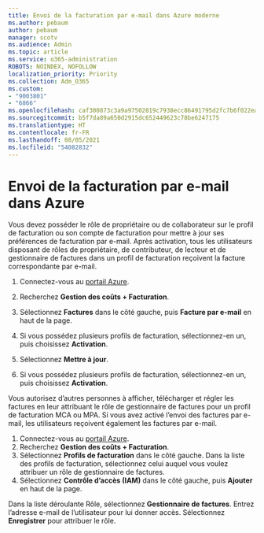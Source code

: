 ```yaml
---
title: Envoi de la facturation par e-mail dans Azure moderne
ms.author: pebaum
author: pebaum
manager: scotv
ms.audience: Admin
ms.topic: article
ms.service: o365-administration
ROBOTS: NOINDEX, NOFOLLOW
localization_priority: Priority
ms.collection: Adm_O365
ms.custom:
- "9003801"
- "6866"
ms.openlocfilehash: caf300873c3a9a97502819c7938ecc86491795d2fc7b6f022ead5d38ca965b8c
ms.sourcegitcommit: b5f7da89a650d2915dc652449623c78be6247175
ms.translationtype: HT
ms.contentlocale: fr-FR
ms.lasthandoff: 08/05/2021
ms.locfileid: "54082832"
---
```

# <a name="email-invoicing-in-azure"></a>Envoi de la facturation par e-mail dans Azure

Vous devez posséder le rôle de propriétaire ou de collaborateur sur le profil de facturation ou son compte de facturation pour mettre à jour ses préférences de facturation par e-mail. Après activation, tous les utilisateurs disposant de rôles de propriétaire, de contributeur, de lecteur et de gestionnaire de factures dans un profil de facturation reçoivent la facture correspondante par e-mail.

1. Connectez-vous au [portail Azure](https://portal.azure.com/).
2. Recherchez **Gestion des coûts + Facturation**.
3. Sélectionnez **Factures** dans le côté gauche, puis **Facture par e-mail** en haut de la page.
4. Si vous possédez plusieurs profils de facturation, sélectionnez-en un, puis choisissez **Activation**.

5. Sélectionnez **Mettre à jour**.
6. Si vous possédez plusieurs profils de facturation, sélectionnez-en un, puis choisissez **Activation**.

Vous autorisez d’autres personnes à afficher, télécharger et régler les factures en leur attribuant le rôle de gestionnaire de factures pour un profil de facturation MCA ou MPA. Si vous avez activé l’envoi des factures par e-mail, les utilisateurs reçoivent également les factures par e-mail.

1. Connectez-vous au [portail Azure](https://portal.azure.com/).
2. Recherchez **Gestion des coûts + Facturation**.
3. Sélectionnez **Profils de facturation** dans le côté gauche. Dans la liste des profils de facturation, sélectionnez celui auquel vous voulez attribuer un rôle de gestionnaire de factures.
4. Sélectionnez **Contrôle d’accès (IAM)** dans le côté gauche, puis **Ajouter** en haut de la page.

Dans la liste déroulante Rôle, sélectionnez **Gestionnaire de factures**. Entrez l’adresse e-mail de l’utilisateur pour lui donner accès. Sélectionnez **Enregistrer** pour attribuer le rôle.
